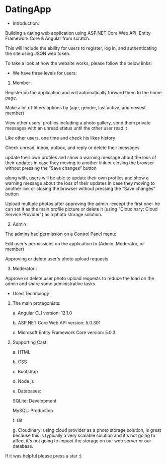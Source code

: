 # DatingApp
- Introduction:

Building a dating web application using ASP.NET Core Web API, Entity Framework Core & Angular from scratch.

This will include the ability for users to register, log in, and authenticating the site using JSON web token.

To take a look at how the website works, please follow the below links:




- We have three levels for users:
1.	Member :

Register on the application and will automatically forward them to the home page.

Make a lot of filters options by (age, gender, last active, and newest member) 

View other users' profiles including a photo gallery, send them private messages with an unread status until the other user read it

Like other users, one time and check his likes history 

Check unread, inbox, outbox, and reply or delete their messages

update their own profiles and show a warning message about the loss of their updates in case they moving to another link or closing the browser without pressing the “Save changes” button

along with, users will be able to update their own profiles and show a warning message about the loss of their updates in case they moving to another link or closing the browser without pressing the “Save changes” button

Upload multiple photos after approving the admin -except the first one- he can set it as the main profile picture or delete it (using "Cloudinary: Cloud Service Provider") as a photo storage solution.


2.	Admin :

The admins had permission on a Control Panel menu: 

Edit user's permissions on the application to (Admin, Moderator, or member)

Approving or delete user's photo upload requests

3.	Moderator :

Approve or delete user photo upload requests to reduce the load on the admin and share some administrative tasks

-  	Used Technology :

1.	The main protagonists:

      a.	Angular CLI version: 12.1.0
   
      b.	ASP.NET Core Web API version: 5.0.301
   
      c.	Microsoft Entity Framework Core version: 5.0.3
   

2.	Supporting Cast:

    a.	HTML

    b.	CSS

    c.	Bootstrap

    d.	Node.js

    e.	Databases:

     SQLite: Development

     MySQL: Production

    f.	Git

    g.	Cloudinary: using cloud provider as a photo storage solution, is great because this is typically a very scalable solution and it's not going to affect it's not going to impact the storage on our web server or our database.


If it was helpful please press a star :)



